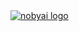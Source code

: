 <div class="not-by-ai-image">
  <a href="https://notbyai.fyi/" target="_blank" rel="noreferrer">
    <img alt="nobyai logo" src="https://user-images.githubusercontent.com/62137266/225653923-a69103f5-b318-4e52-9ea1-95b61d388366.svg"></img>
  </a>
</div>
